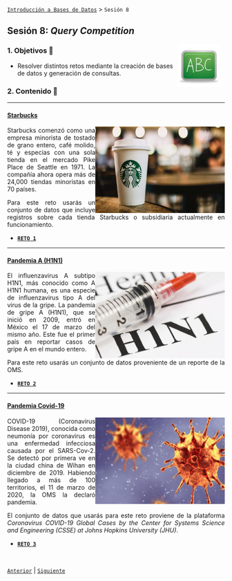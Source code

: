 [`Introducción a Bases de Datos`](../Readme.md) > `Sesión 8`

## Sesión 8: *Query Competition*

<img src="../imagenes/pizarron.png" align="right" height="100" width="100" hspace="10">
<div style="text-align: justify;">

### 1. Objetivos :dart: 

- Resolver distintos retos mediante la creación de bases de datos y generación de consultas.

### 2. Contenido :blue_book:

---
#### <ins>Starbucks</ins>
<img src="imagenes/imagen1.jpg" align="right" height="200" width="300">

Starbucks comenzó como una empresa minorista de tostado de grano entero, café molido, té y especias con una sola tienda en el mercado Pike Place de Seattle en 1971. La compañía ahora opera más de 24,000 tiendas minoristas en 70 países.

Para este reto usarás un conjunto de datos que incluye registros sobre cada tienda Starbucks o subsidiaria actualmente en funcionamiento.

- [**`RETO 1`**](Reto-01/Readme.md)

---
#### <ins>Pandemia A (H1N1)</ins>
<img src="imagenes/imagen2.jpg" align="right" height="200" width="300">

El influenzavirus A subtipo H1N1, más conocido como A H1N1 humana, es una especie de influenzavirus tipo A del virus de la gripe. La pandemia de gripe A (H1N1), que se inició en 2009, entró en México el 17 de marzo del mismo año. Este fue el primer país en reportar casos de gripe A en el mundo entero.

Para este reto usarás un conjunto de datos proveniente de un reporte de la OMS.

- [**`RETO 2`**](Reto-02/Readme.md)

---
#### <ins>Pandemia Covid-19</ins>
<img src="imagenes/imagen3.jpg" align="right" height="200" width="300">

COVID-19 (Coronavirus Disease 2019), conocida como neumonía por coronavirus es una enfermedad infecciosa causada por el SARS-Cov-2. Se detectó por primera ve en la ciudad china de Wihan en diciembre de 2019. Habiendo llegado a más de 100 territorios, el 11 de marzo de 2020, la OMS la declaró pandemia.

El conjunto de datos que usarás para este reto proviene de la plataforma  *Coronavirus COVID-19 Global Cases by the Center for Systems Science and Engineering (CSSE) at Johns Hopkins University (JHU)*.

- [**`RETO 3`**](Reto-03/Readme.md)

</br>

[`Anterior`](../Sesion-07/Readme.md) | [`Siguiente`](../Readme.md)

</div>   
